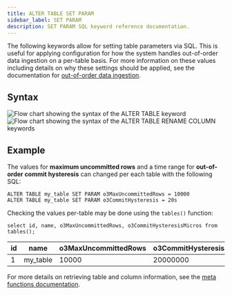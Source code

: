 ```yaml
---
title: ALTER TABLE SET PARAM
sidebar_label: SET PARAM
description: SET PARAM SQL keyword reference documentation.
---
```


The following keywords allow for setting table parameters via SQL. This is
useful for applying configuration for how the system handles out-of-order data
ingestion on a per-table basis. For more information on these values including
details on why these settings should be applied, see the documentation for
[out-of-order data ingestion](/docs/guides/hysteresis/).

## Syntax

![Flow chart showing the syntax of the ALTER TABLE keyword](/img/docs/diagrams/alterTable.svg)
![Flow chart showing the syntax of the ALTER TABLE RENAME COLUMN keywords](/img/docs/diagrams/alterTableSetParam.svg)

## Example

The values for **maximum uncommitted rows** and a time range for **out-of-order
commit hysteresis** can changed per each table with the following SQL:

```questdb-sql title="Altering out-of-order parameters via SQL"
ALTER TABLE my_table SET PARAM o3MaxUncommittedRows = 10000
ALTER TABLE my_table SET PARAM o3CommitHysteresis = 20s
```

Checking the values per-table may be done using the `tables()` function:

```questdb-sql title="List table metadata"
select id, name, o3MaxUncommittedRows, o3CommitHysteresisMicros from tables();
```

| id  | name     | o3MaxUncommittedRows | o3CommitHysteresisMicros |
| --- | -------- | -------------------- | ------------------------ |
| 1   | my_table | 10000                | 20000000                 |

For more details on retrieving table and column information, see the
[meta functions documentation](/docs/reference/function/meta/).
